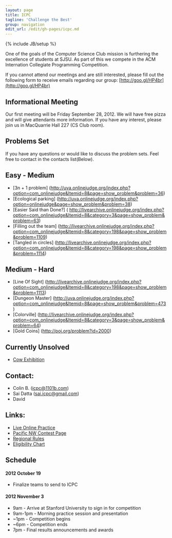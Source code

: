```yaml
---
layout: page
title: ICPC
tagline: 'Challenge the Best'
group: navigation
edit_url: /edit/gh-pages/icpc.md
---
```

{% include JB/setup %}

One of the goals of the Computer Science Club mission is furthering the excellence of students at SJSU. As part of this we compete in the ACM Internation Collegiate Programming Competition.

If you cannot attend our meetings and are still interested, please fill out the following form to receive emails regarding our group: [http://goo.gl/HP4br](http://goo.gl/HP4br)

## Informational Meeting
Our first meeting will be Friday September 28, 2012. We will have free pizza and will give attendants more information. If you have any interest, please join us in MacQuarrie Hall 227 (CS Club room).

## Problems Set 
If you have any questions or would like to discuss the problem sets. Feel free to contact in the contacts list(Below).


## Easy - Medium
* [3n + 1 problem] (http://uva.onlinejudge.org/index.php?option=com_onlinejudge&Itemid=8&page=show_problem&problem=36)
* [Ecological parking] (http://uva.onlinejudge.org/index.php?option=onlinejudge&page=show_problem&problem=38)
* [Easier Said than Done?] ( http://livearchive.onlinejudge.org/index.php?option=com_onlinejudge&Itemid=8&category=3&page=show_problem&problem=63)
* [Filling out the team] (http://livearchive.onlinejudge.org/index.php?option=com_onlinejudge&Itemid=8&category=198&page=show_problem&problem=1109)
* [Tangled in circles] (http://livearchive.onlinejudge.org/index.php?option=com_onlinejudge&Itemid=8&category=198&page=show_problem&problem=1114)


## Medium - Hard
* [Line Of Sight] (http://livearchive.onlinejudge.org/index.php?option=com_onlinejudge&Itemid=8&category=198&page=show_problem&problem=1113)
* [Dungeon Master] (http://uva.onlinejudge.org/index.php?option=com_onlinejudge&Itemid=8&page=show_problem&problem=473)
* [Colorville] (http://livearchive.onlinejudge.org/index.php?option=com_onlinejudge&Itemid=8&category=3&page=show_problem&problem=64)
* [Gold Coins] (http://poj.org/problem?id=2000)

## Currently Unsolved
* [Cow Exhibition](http://poj.org/problem?id=2184)





## Contact:
* Colin B. ([icpc@1101b.com](mailto:icpc@1101b.com))
* Sai Datta ([sai.icpc@gmail.com](sai.icpc@gmail.com))
* David

## Links:
* [Live Online Practice](http://livearchive.onlinejudge.org/)
* [Pacific NW Contest Page](http://www.acmicpc-pacnw.org/)
* [Regional Rules](http://icpc.baylor.edu/info/Regional+Rules)
* [Eligibility Chart](http://icpc.baylor.edu/ICPCWiki/attach/Regional%20Rules/EligibilityDecisionTree-12.pdf)

## Schedule
#### 2012 October 19
* Finalize teams to send to ICPC

#### 2012 November 3
* 9am - Arrive at Stanford University to sign in for competition
* 9am-1pm - Morning practice session and presentation
* ~1pm - Competition begins
* ~6pm - Competition ends
* 7pm - Final results announcements and awards

